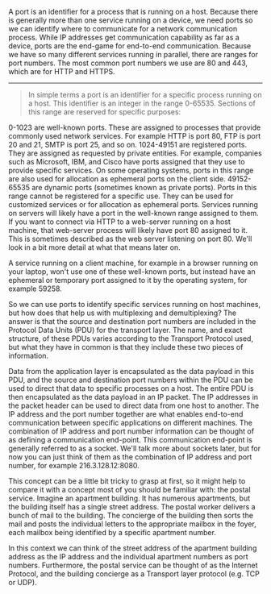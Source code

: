 A port is an identifier for a process that is running on a host. Because there is generally more than one service running on a device, we need ports so we can identify where to communicate for a network communication process. While IP addresses get communication capability as far as a device, ports are the end-game for end-to-end communication. Because we have so many different services running in parallel, there are ranges for port numbers. The most common port numbers we use are 80 and 443, which are for HTTP and HTTPS. 

---



> In simple terms a port is an identifier for a specific process running on a host. This identifier is an integer in the range 0-65535. Sections of this range are reserved for specific purposes:

0-1023 are well-known ports. These are assigned to processes that provide commonly used network services. For example HTTP is port 80, FTP is port 20 and 21, SMTP is port 25, and so on.
1024-49151 are registered ports. They are assigned as requested by private entities. For example, companies such as Microsoft, IBM, and Cisco have ports assigned that they use to provide specific services. On some operating systems, ports in this range are also used for allocation as ephemeral ports on the client side.
49152-65535 are dynamic ports (sometimes known as private ports). Ports in this range cannot be registered for a specific use. They can be used for customized services or for allocation as ephemeral ports.
Services running on servers will likely have a port in the well-known range assigned to them. If you want to connect via HTTP to a web-server running on a host machine, that web-server process will likely have port 80 assigned to it. This is sometimes described as the web server listening on port 80. We'll look in a bit more detail at what that means later on.

A service running on a client machine, for example in a browser running on your laptop, won't use one of these well-known ports, but instead have an ephemeral or temporary port assigned to it by the operating system, for example 59258.

So we can use ports to identify specific services running on host machines, but how does that help us with multiplexing and demultiplexing? The answer is that the source and destination port numbers are included in the Protocol Data Units (PDU) for the transport layer. The name, and exact structure, of these PDUs varies according to the Transport Protocol used, but what they have in common is that they include these two pieces of information.

Data from the application layer is encapsulated as the data payload in this PDU, and the source and destination port numbers within the PDU can be used to direct that data to specific processes on a host. The entire PDU is then encapsulated as the data payload in an IP packet. The IP addresses in the packet header can be used to direct data from one host to another. The IP address and the port number together are what enables end-to-end communication between specific applications on different machines. The combination of IP address and port number information can be thought of as defining a communication end-point. This communication end-point is generally referred to as a socket. We'll talk more about sockets later, but for now you can just think of them as the combination of IP address and port number, for example 216.3.128.12:8080.

This concept can be a little bit tricky to grasp at first, so it might help to compare it with a concept most of you should be familiar with: the postal service. Imagine an apartment building. It has numerous apartments, but the building itself has a single street address. The postal worker delivers a bunch of mail to the building. The concierge of the building then sorts the mail and posts the individual letters to the appropriate mailbox in the foyer, each mailbox being identified by a specific apartment number.

In this context we can think of the street address of the apartment building address as the IP address and the individual apartment numbers as port numbers. Furthermore, the postal service can be thought of as the Internet Protocol, and the building concierge as a Transport layer protocol (e.g. TCP or UDP).